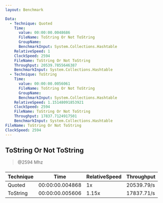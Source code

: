 ```yaml
---
layout: Benchmark

Data: 
  - Technique: Quoted
    Time: 
      value: 00:00:00.0048686
      FileName: ToString Or Not ToString
      GroupName: 
      BenchmarkInput: System.Collections.Hashtable
    RelativeSpeed: 1
    ClockSpeed: 2594
    FileName: ToString Or Not ToString
    Throughput: 20539.7855646387
    BenchmarkInput: System.Collections.Hashtable
  - Technique: ToString
    Time: 
      value: 00:00:00.0056061
      FileName: ToString Or Not ToString
      GroupName: 
      BenchmarkInput: System.Collections.Hashtable
    RelativeSpeed: 1.15148091853921
    ClockSpeed: 2594
    FileName: ToString Or Not ToString
    Throughput: 17837.7124917501
    BenchmarkInput: System.Collections.Hashtable
FileName: ToString Or Not ToString
ClockSpeed: 2594
---
```

ToString Or Not ToString
------------------------
> @2594 Mhz


### 


|Technique|Time           |RelativeSpeed|Throughput|
|---------|---------------|-------------|----------|
|Quoted   |00:00:00.004868|1x           |20539.79/s|
|ToString |00:00:00.005606|1.15x        |17837.71/s|
